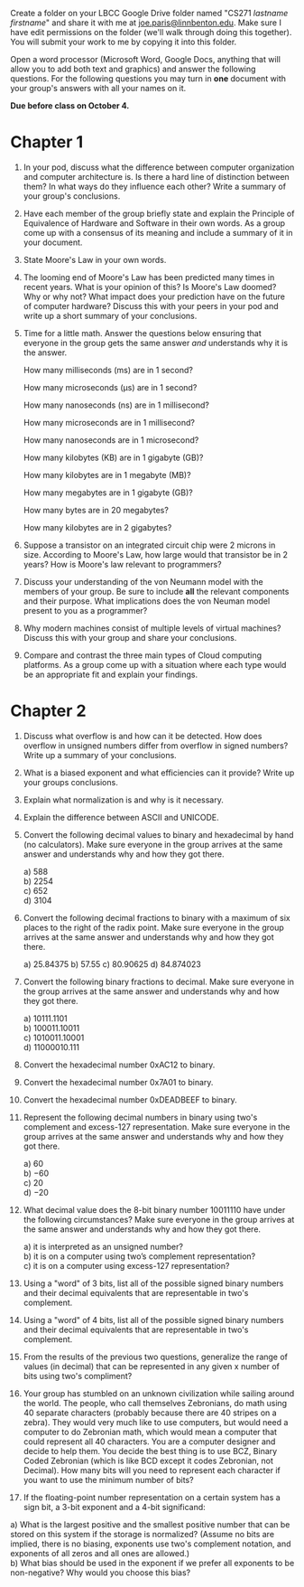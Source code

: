 Create a folder on your LBCC Google Drive folder named "CS271 *lastname* *firstname*" and share it with me at joe.paris@linnbenton.edu. Make sure I have edit permissions on the folder (we'll walk through doing this together). You will submit your work to me by copying it into this folder.

Open a word processor (Microsoft Word, Google Docs, anything that will allow you to add both text and graphics) and answer the following questions. For the following questions you may turn in **one** document with your group's answers with all your names on it.

**Due before class on October 4.**

# Chapter 1

1. In your pod, discuss what the difference between computer organization and computer architecture is. Is there a hard line of distinction between them? In what ways do they influence each other? Write a summary of your group's conclusions.
2. Have each member of the group briefly state and explain the Principle of Equivalence of Hardware and Software in their own words. As a group come up with a consensus of its meaning and include a summary of it in your document. 
3. State Moore's Law in your own words. 
4. The looming end of Moore's Law has been predicted many times in recent years. What is your opinion of this? Is Moore's Law doomed? Why or why not? What impact does your prediction have on the future of computer hardware? Discuss this with your peers in your pod and write up a short summary of your conclusions.
5. Time for a little math. Answer the questions below ensuring that everyone in the group gets the same answer *and* understands why it is the answer.
   
   How many milliseconds (ms) are in 1 second?

   How many microseconds (μs) are in 1 second?

   How many nanoseconds (ns) are in 1 millisecond?

   How many microseconds are in 1 millisecond?

   How many nanoseconds are in 1 microsecond?

   How many kilobytes (KB) are in 1 gigabyte (GB)?

   How many kilobytes are in 1 megabyte (MB)?

   How many megabytes are in 1 gigabyte (GB)?

   How many bytes are in 20 megabytes?

   How many kilobytes are in 2 gigabytes?
6. Suppose a transistor on an integrated circuit chip were 2 microns in size. According to Moore's Law, how large would that transistor be in 2 years? How is Moore's law relevant to programmers?
7. Discuss your understanding of the von Neumann model with the members of your group. Be sure to include **all** the relevant components and their purpose. What implications does the von Neuman model present to you as a programmer?
9. Why modern machines consist of multiple levels of virtual machines? Discuss this with your group and share your conclusions.
10. Compare and contrast the three main types of Cloud computing platforms. As a group come up with a situation where each type would be an appropriate fit and explain your findings.

# Chapter 2

1. Discuss what overflow is and how can it be detected. How does overflow in unsigned numbers differ from overflow in signed numbers? Write up a summary of your conclusions.
2. What is a biased exponent and what efficiencies can it provide? Write up your groups conclusions.
3. Explain what normalization is and why is it necessary.
4. Explain the difference between ASCII and UNICODE.
5. Convert the following decimal values to binary and hexadecimal by hand (no calculators). Make sure everyone in the group arrives at the same answer and understands why and how they got there.

   a) 588   
   b) 2254   
   c) 652   
   d) 3104   
6. Convert the following decimal fractions to binary with a maximum of six places to the right of the radix point. Make sure everyone in the group arrives at the same answer and understands why and how they got there.


   a) 25.84375
   b) 57.55
   c) 80.90625
   d) 84.874023
7. Convert the following binary fractions to decimal. Make sure everyone in the group arrives at the same answer and understands why and how they got there.

   a) 10111.1101   
   b) 100011.10011   
   c) 1010011.10001   
   d) 11000010.111   
8. Convert the hexadecimal number 0xAC12 to binary.
9. Convert the hexadecimal number 0x7A01 to binary.
10. Convert the hexadecimal number 0xDEADBEEF to binary.
11. Represent the following decimal numbers in binary using two's complement and excess-127 representation. Make sure everyone in the group arrives at the same answer and understands why and how they got there.

    a) 60   
    b) −60   
    c) 20   
    d) −20   
12. What decimal value does the 8-bit binary number 10011110 have under the following circumstances? Make sure everyone in the group arrives at the same answer and understands why and how they got there.

    a) it is interpreted as an unsigned number?   
    b) it is on a computer using two’s complement representation?   
    c) it is on a computer using excess-127 representation?   
13. Using a "word" of 3 bits, list all of the possible signed binary numbers and their decimal equivalents that are representable in two's complement.
14. Using a "word" of 4 bits, list all of the possible signed binary numbers and their decimal equivalents that are representable in two's complement.
15. From the results of the previous two questions, generalize the range of values (in decimal) that can be represented in any given x number of bits using two's compliment?
16. Your group has stumbled on an unknown civilization while sailing around the world. The people, who call themselves Zebronians, do math using 40 separate characters (probably because there are 40 stripes on a zebra). They would very much like to use computers, but would need a computer to do Zebronian math, which would mean a computer that could represent all 40 characters. You are a computer designer and decide to help them. You     decide the best thing is to use BCZ, Binary Coded Zebronian (which is like BCD except it codes Zebronian, not Decimal). How many bits will you need to represent each character if you want to use the minimum number of bits?
17. If the floating-point number representation on a certain system has a sign bit, a 3-bit exponent and a 4-bit significand: 

   a) What is the largest positive and the smallest positive number that can be stored on this system if the storage is normalized? (Assume no bits are implied, there is no biasing, exponents use two's complement notation, and exponents of all zeros and all ones are     allowed.)   
   b) What bias should be used in the exponent if we prefer all exponents to be non-negative? Why would you choose this bias?   
